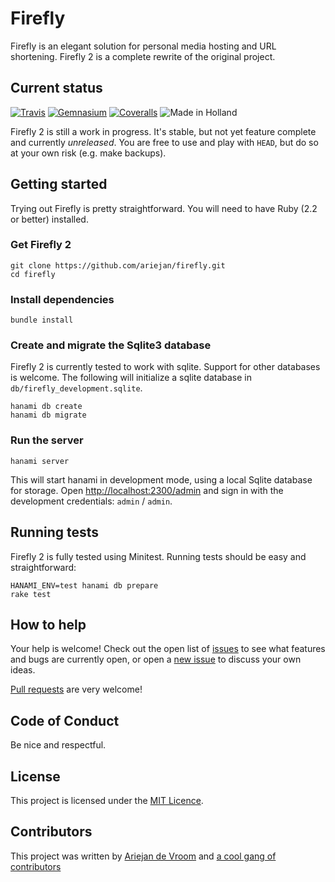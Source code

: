 # Firefly

Firefly is an elegant solution for personal media hosting and URL
shortening. Firefly 2 is a complete rewrite of the original project.

## Current status

[![Travis](https://img.shields.io/travis/ariejan/firefly.svg?style=flat-square)](https://travis-ci.org/ariejan/firefly) [![Gemnasium](https://img.shields.io/gemnasium/ariejan/firefly.svg?style=flat-square)](https://gemnasium.com/ariejan/firefly) [![Coveralls](https://img.shields.io/coveralls/ariejan/firefly.svg?style=flat-square)](https://coveralls.io/github/ariejan/firefly?branch=master) ![Made in Holland](https://img.shields.io/badge/made%20in-holland-orange.svg?style=flat-square)

Firefly 2 is still a work in progress. It's stable, but not yet feature
complete and currently _unreleased_. You are free to use and play 
with `HEAD`, but do so at your own risk (e.g. make backups).

## Getting started

Trying out Firefly is pretty straightforward. You will need to have
Ruby (2.2 or better) installed.

### Get Firefly 2

    git clone https://github.com/ariejan/firefly.git
    cd firefly

### Install dependencies

    bundle install

### Create and migrate the Sqlite3 database

Firefly 2 is currently tested to work with sqlite. Support for other
databases is welcome. The following will initialize a sqlite database
in `db/firefly_development.sqlite`.

    hanami db create
    hanami db migrate

### Run the server

    hanami server

This will start hanami in development mode, using a local Sqlite 
database for storage. Open [http://localhost:2300/admin](http://localhost:2300/admin) 
and sign in with the development credentials: `admin` / `admin`.

## Running tests

Firefly 2 is fully tested using Minitest. Running tests should be 
easy and straightforward:

    HANAMI_ENV=test hanami db prepare
    rake test

## How to help

Your help is welcome! Check out the open list of [issues](https://github.com/ariejan/firefly/issues) to
see what features and bugs are currently open, or open a 
[new issue](https://github.com/ariejan/firefly/issues/new) to discuss your own ideas. 

[Pull requests](https://github.com/ariejan/firefly/pulls) are very welcome! 

## Code of Conduct

Be nice and respectful. 

## License

This project is licensed under the [MIT Licence](https://github.com/ariejan/firefly/blob/master/LICENSE.md).

## Contributors

This project was written by [Ariejan de Vroom](https://ariejan.net) and [a cool gang of contributors](https://github.com/ariejan/firefly/graphs/contributors)
